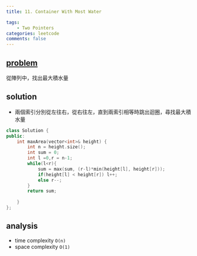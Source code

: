 ```yaml
---
title: 11. Container With Most Water

tags:  
    - Two Pointers
categories: leetcode
comments: false
---
```


## [problem](https://leetcode.com/problems/container-with-most-water/)
從陣列中，找出最大積水量

## solution
- 兩個索引分別從左往右，從右往左，直到兩索引相等時跳出迴圈，尋找最大積水量

```c++
class Solution {
public:
    int maxArea(vector<int>& height) {
        int n = height.size();
        int sum = 0;
        int l =0,r = n-1;
        while(l<r){
            sum = max(sum, (r-l)*min(height[l], height[r]));
            if(height[l] < height[r]) l++;
            else r--;
        }
        return sum;
        
    }
};
```
## analysis
- time complexity `O(n)`
- space complexity `O(1)`

